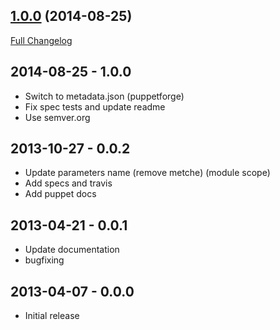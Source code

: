 ## [1.0.0](https://github.com/voxpupuli/puppet-metche/tree/1.0.0) (2014-08-25)

[Full Changelog](https://github.com/voxpupuli/puppet-metche/compare/0.0.2...1.0.0)

## 2014-08-25 - 1.0.0
* Switch to metadata.json (puppetforge)
* Fix spec tests and update readme
* Use semver.org

## 2013-10-27 - 0.0.2
* Update parameters name (remove metche) (module scope)
* Add specs and travis
* Add puppet docs

## 2013-04-21 - 0.0.1
* Update documentation
* bugfixing

## 2013-04-07 - 0.0.0
* Initial release
